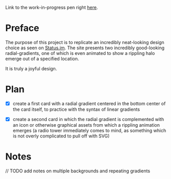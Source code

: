 Link to the work-in-progress pen right [here](https://codepen.io/borntofrappe/full/xjqLJR/).

# Preface 

The purpose of this project is to replicate an incredibly neat-looking design choice as seen on [Status.im](https://status.im/). The site presents two incredibly good-looking radial-gradients, one of which is even animated to show a rippling halo emerge out of a specified location.

It is truly a joyful design. 

# Plan

- [x] create a first card with a radial gradient centered in the bottom center of the card itself, to practice with the syntax of linear gradients
- [x] create a second card in which the radial gradient is complemented with an icon or otherwise graphical assets from which a rippling animation emerges (a radio tower immediately comes to mind, as something which is not overly complicated to pull off with SVG)


# Notes

// TODO add notes on multiple backgrounds and repeating gradients
